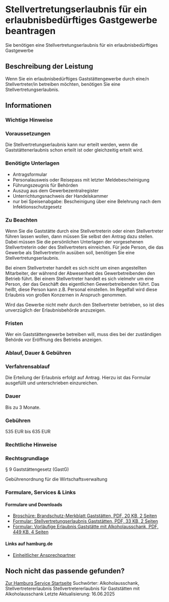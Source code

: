 # Stellvertretungserlaubnis für ein erlaubnisbedürftiges Gastgewerbe beantragen
Sie benötigen eine Stellvertretungserlaubnis für ein erlaubnisbedürftiges Gastgewerbe

## Beschreibung der Leistung
Wenn Sie ein erlaubnisbedürftiges Gaststättengewerbe durch eine/n Stellvertreter/in betreiben möchten, benötigen Sie eine Stellvertretungserlaubnis.

## Informationen

### Wichtige Hinweise

### Voraussetzungen
Die Stellvertretungserlaubnis kann nur erteilt werden, wenn die Gaststättenerlaubnis schon erteilt ist oder gleichzeitig erteilt wird.

### Benötigte Unterlagen
* Antragsformular
* Personalausweis oder Reisepass mit letzter Meldebescheinigung
* Führungszeugnis für Behörden
* Auszug aus dem Gewerbezentralregister
* Unterrichtungsnachweis der Handelskammer
* nur bei Speisenabgabe: Bescheinigung über eine Belehrung nach dem Infektionsschutzgesetz

### Zu Beachten
Wenn Sie die Gaststätte durch eine Stellvertreterin oder einen Stellvertreter führen lassen wollen, dann müssen Sie selbst den Antrag dazu stellen. Dabei müssen Sie die persönlichen Unterlagen der vorgesehenen Stellvertreterin oder des Stellvertreters einreichen. Für jede Person, die das Gewerbe als Stellvertreter/in ausüben soll, benötigen Sie eine Stellvertretungserlaubnis.  

Bei einem Stellvertreter handelt es sich nicht um einen angestellten Mitarbeiter, der während der Abwesenheit des Gewerbetreibenden den Betrieb führt. Bei einem Stellvertreter handelt es sich vielmehr um eine Person, der das Geschäft des eigentlichen Gewerbetreibenden führt. Das heißt, diese Person kann z.B. Personal einstellen. Im Regelfall wird diese Erlaubnis von großen Konzernen in Anspruch genommen.  

Wird das Gewerbe nicht mehr durch den Stellvertreter betrieben, so ist dies unverzüglich der Erlaubnisbehörde anzuzeigen.

### Fristen
Wer ein Gaststättengewerbe betreiben will, muss dies bei der zuständigen Behörde vor Eröffnung des Betriebs anzeigen.

### Ablauf, Dauer & Gebühren

### Verfahrensablauf
Die Erteilung der Erlaubnis erfolgt auf Antrag. Hierzu ist das Formular ausgefüllt und unterschrieben einzureichen.

### Dauer
Bis zu 3 Monate.

### Gebühren
535 EUR bis 635 EUR

### Rechtliche Hinweise

### Rechtsgrundlage
§ 9 Gaststättengesetz (GastG)  

Gebührenordnung für die Wirtschaftsverwaltung

### Formulare, Services & Links

#### Formulare und Downloads
* [Broschüre: Brandschutz-Merkblatt Gaststätten, PDF, 20 KB, 2 Seiten](https://fhh1.hamburg.de/Dibis/form/pdf/WI-Sonder2.pdf)
* [Formular: Stellvertretungserlaubnis Gaststätten, PDF, 33 KB, 2 Seiten](https://fhh1.hamburg.de/Dibis/form/pdf/W0804.pdf)
* [Formular: Vorläufige Erlaubnis Gaststätte mit Alkoholausschank, PDF, 449 KB, 4 Seiten](https://fhh1.hamburg.de/Dibis/form/pdf/Formular-Erlaubnis-Gaststaette-Alkoholausschank.pdf)

#### Links auf hamburg.de
* [Einheitlicher Ansprechpartner](https://www.hamburg.de/politik-und-verwaltung/behoerden/bwi/services/einheitlicher-ansprechpartner)

## Noch nicht das passende gefunden?
 [Zur Hamburg Service Startseite](/service/)
Suchwörter: Alkoholausschank, Stellvertretererlaubnis Stellvertretererlaubnis für Gaststätten mit Alkoholausschank
Letzte Aktualisierung: 16.06.2025